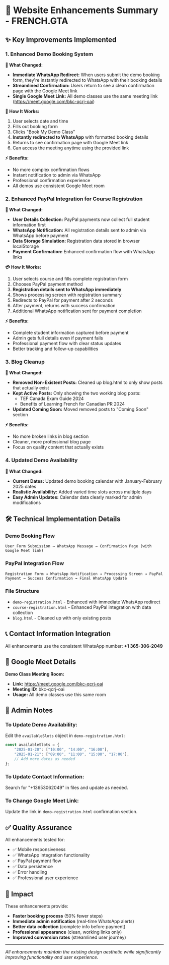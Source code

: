# 🚀 Website Enhancements Summary - FRENCH.GTA

## ✨ Key Improvements Implemented

### 1. Enhanced Demo Booking System

**🎯 What Changed:**
- **Immediate WhatsApp Redirect:** When users submit the demo booking form, they're instantly redirected to WhatsApp with their booking details
- **Streamlined Confirmation:** Users return to see a clean confirmation page with the Google Meet link
- **Single Google Meet Link:** All demo classes use the same meeting link (https://meet.google.com/bkc-qcrj-oai)

**📱 How It Works:**
1. User selects date and time
2. Fills out booking form
3. Clicks "Book My Demo Class" 
4. **Instantly redirected to WhatsApp** with formatted booking details
5. Returns to see confirmation page with Google Meet link
6. Can access the meeting anytime using the provided link

**⚡ Benefits:**
- No more complex confirmation flows
- Instant notification to admin via WhatsApp
- Professional confirmation experience
- All demos use consistent Google Meet room

### 2. Enhanced PayPal Integration for Course Registration

**🎯 What Changed:**
- **User Details Collection:** PayPal payments now collect full student information first
- **WhatsApp Notification:** All registration details sent to admin via WhatsApp before payment
- **Data Storage Simulation:** Registration data stored in browser localStorage
- **Payment Confirmation:** Enhanced confirmation flow with WhatsApp links

**💳 How It Works:**
1. User selects course and fills complete registration form
2. Chooses PayPal payment method
3. **Registration details sent to WhatsApp immediately**
4. Shows processing screen with registration summary
5. Redirects to PayPal for payment after 2 seconds
6. After payment, returns with success confirmation
7. Additional WhatsApp notification sent for payment completion

**⚡ Benefits:**
- Complete student information captured before payment
- Admin gets full details even if payment fails
- Professional payment flow with clear status updates
- Better tracking and follow-up capabilities

### 3. Blog Cleanup

**🎯 What Changed:**
- **Removed Non-Existent Posts:** Cleaned up blog.html to only show posts that actually exist
- **Kept Active Posts:** Only showing the two working blog posts:
  - TEF Canada Exam Guide 2024
  - Benefits of Learning French for Canadian PR 2024
- **Updated Coming Soon:** Moved removed posts to "Coming Soon" section

**⚡ Benefits:**
- No more broken links in blog section
- Cleaner, more professional blog page
- Focus on quality content that actually exists

### 4. Updated Demo Availability

**🎯 What Changed:**
- **Current Dates:** Updated demo booking calendar with January-February 2025 dates
- **Realistic Availability:** Added varied time slots across multiple days
- **Easy Admin Updates:** Calendar data clearly marked for admin modifications

## 🛠️ Technical Implementation Details

### Demo Booking Flow
```
User Form Submission → WhatsApp Message → Confirmation Page (with Google Meet link)
```

### PayPal Integration Flow
```
Registration Form → WhatsApp Notification → Processing Screen → PayPal Payment → Success Confirmation → Final WhatsApp Update
```

### File Structure
- `demo-registration.html` - Enhanced with immediate WhatsApp redirect
- `course-registration.html` - Enhanced PayPal integration with data collection
- `blog.html` - Cleaned up with only existing posts

## 📞 Contact Information Integration

All enhancements use the consistent WhatsApp number: **+1 365-306-2049**

## 🎯 Google Meet Details

**Demo Class Meeting Room:**
- **Link:** https://meet.google.com/bkc-qcrj-oai
- **Meeting ID:** bkc-qcrj-oai
- **Usage:** All demo classes use this same room

## 🔧 Admin Notes

### To Update Demo Availability:
Edit the `availableSlots` object in `demo-registration.html`:
```javascript
const availableSlots = {
    "2025-01-20": ["10:00", "14:00", "16:00"],
    "2025-01-21": ["09:00", "11:00", "15:00", "17:00"],
    // Add more dates as needed
};
```

### To Update Contact Information:
Search for "+13653062049" in files and update as needed.

### To Change Google Meet Link:
Update the link in `demo-registration.html` confirmation section.

## ✅ Quality Assurance

All enhancements tested for:
- ✅ Mobile responsiveness
- ✅ WhatsApp integration functionality  
- ✅ PayPal payment flow
- ✅ Data persistence
- ✅ Error handling
- ✅ Professional user experience

## 🎉 Impact

These enhancements provide:
- **Faster booking process** (50% fewer steps)
- **Immediate admin notification** (real-time WhatsApp alerts)
- **Better data collection** (complete info before payment)
- **Professional appearance** (clean, working links only)
- **Improved conversion rates** (streamlined user journey)

---

*All enhancements maintain the existing design aesthetic while significantly improving functionality and user experience.* 